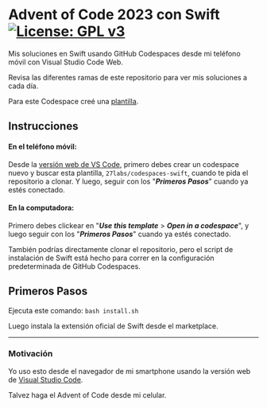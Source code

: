 # Advent of Code 2023 con Swift [![License: GPL v3](https://img.shields.io/badge/License-GPLv3-blue.svg)](https://www.gnu.org/licenses/gpl-3.0)
Mis soluciones en Swift usando GitHub Codespaces desde mi teléfono móvil con Visual Studio Code Web.

Revisa las diferentes ramas de este repositorio para ver mis soluciones a cada día.

Para este Codespace creé una [plantilla](https://github.com/27labs/codespaces-swift).

## Instrucciones
#### En el teléfono móvil:
Desde la [versión web de VS Code](https://vscode.dev), primero debes crear un codespace nuevo y buscar esta plantilla, ` 27labs/codespaces-swift `, cuando te pida el repositorio a clonar. Y luego, seguir con los "***Primeros Pasos***" cuando ya estés conectado.

#### En la computadora:
Primero debes clickear en "***Use this template*** > ***Open in a codespace***", y luego seguir con los "***Primeros Pasos***" cuando ya estés conectado.

También podrías directamente clonar el repositorio, pero el script de instalación de Swift está hecho para correr en la configuración predeterminada de GitHub Codespaces.

## Primeros Pasos
Ejecuta este comando: ` bash install.sh `

Luego instala la extensión oficial de Swift desde el marketplace.

---

### Motivación
Yo uso esto desde el navegador de mi smartphone usando la versión web de [Visual Studio Code](https://vscode.dev).

Talvez haga el Advent of Code desde mi celular.
